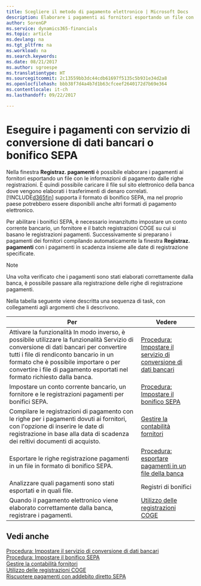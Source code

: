 ```yaml
---
title: Scegliere il metodo di pagamento elettronico | Microsoft Docs
description: Elaborare i pagamenti ai fornitori esportando un file con le informazioni di pagamento dalle righe registrazioni.
author: SorenGP
ms.service: dynamics365-financials
ms.topic: article
ms.devlang: na
ms.tgt_pltfrm: na
ms.workload: na
ms.search.keywords: 
ms.date: 08/21/2017
ms.author: sgroespe
ms.translationtype: HT
ms.sourcegitcommit: 2c13559bb3dc44cdb61697f5135c5b931e34d2a8
ms.openlocfilehash: bbb38f7d4a4b7d1b63cfceef2640172d7b69e364
ms.contentlocale: it-ch
ms.lasthandoff: 09/22/2017

---
```

# <a name="make-payments-with-bank-data-conversion-service-or-sepa-credit-transfer"></a>Eseguire i pagamenti con servizio di conversione di dati bancari o bonifico SEPA
Nella finestra **Registraz. pagamenti** è possibile elaborare i pagamenti ai fornitori esportando un file con le informazioni di pagamento dalle righe registrazioni. È quindi possibile caricare il file sul sito elettronico della banca dove vengono elaborati i trasferimenti di denaro correlati. [!INCLUDE[d365fin](includes/d365fin_md.md)] supporta il formato di bonifico SEPA, ma nel proprio paese potrebbero essere disponibili anche altri formati di pagamento elettronico.   

 Per abilitare i bonifici SEPA, è necessario innanzitutto impostare un conto corrente bancario, un fornitore e il batch registrazioni COGE su cui si basano le registrazioni pagamenti. Successivamente si preparano i pagamenti dei fornitori compilando automaticamente la finestra **Registraz. pagamenti** con i pagamenti in scadenza insieme alle date di registrazione specificate.  

> [!NOTE]  
>  Una volta verificato che i pagamenti sono stati elaborati correttamente dalla banca, è possibile passare alla registrazione delle righe di registrazione pagamenti.  

 Nella tabella seguente viene descritta una sequenza di task, con collegamenti agli argomenti che li descrivono.   

|**Per**|**Vedere**|  
|------------|-------------|  
|Attivare la funzionalità In modo inverso, è possibile utilizzare la funzionalità Servizio di conversione di dati bancari per convertire tutti i file di rendiconto bancario in un formato che è possibile importare o per convertire i file di pagamento esportati nel formato richiesto dalla banca.|[Procedura: Impostare il servizio di conversione di dati bancari](bank-how-setup-bank-statement-service.md)|  
|Impostare un conto corrente bancario, un fornitore e le registrazioni pagamenti per bonifici SEPA.|[Procedura: Impostare il bonifico SEPA](finance-how-to-set-up-sepa-credit-transfer.md)|  
|Compilare le registrazioni di pagamento con le righe per i pagamenti dovuti ai fornitori, con l'opzione di inserire le date di registrazione in base alla data di scadenza dei reltivi documenti di acquisto.|[Gestire la contabilità fornitori](payables-manage-payables.md)|  
|Esportare le righe registrazione pagamenti in un file in formato di bonifico SEPA.|[Procedura: esportare pagamenti in un file della banca](payables-how-export-payments-bank-file.md)|  
|Analizzare quali pagamenti sono stati esportati e in quali file.|Registri di bonifici|  
|Quando il pagamento elettronico viene elaborato correttamente dalla banca, registrare i pagamenti.|[Utilizzo delle registrazioni COGE](ui-work-general-journals.md)|  

## <a name="see-also"></a>Vedi anche  
[Procedura: Impostare il servizio di conversione di dati bancari](bank-how-setup-bank-statement-service.md)  
[Procedura: Impostare il bonifico SEPA](finance-how-to-set-up-sepa-credit-transfer.md)  
[Gestire la contabilità fornitori](payables-manage-payables.md)   
[Utilizzo delle registrazioni COGE](ui-work-general-journals.md)  
[Riscuotere pagamenti con addebito diretto SEPA](finance-collect-payments-with-sepa-direct-debit.md)   


